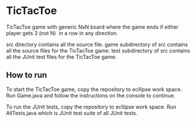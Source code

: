 # TicTacToe
TicTacToe game with generic NxN board where the game ends if either player gets 3 (not N) ​ in a row in any direction.

src directory contains all the source file.
game subdirectory of src contains all the source files for the TicTacToe game.
test subdirectory of src contains all the JUnit test files for the TicTacToe game.

## How to run
To start the TicTacToe game, copy the repository to ecllipse work space.
Run Game.java and follow the instructions on the console to continue.

To run the JUnit tests,  copy the repository to ecllipse work space.
Run AllTests.java which is JUnit test suite of all JUnit tests.
